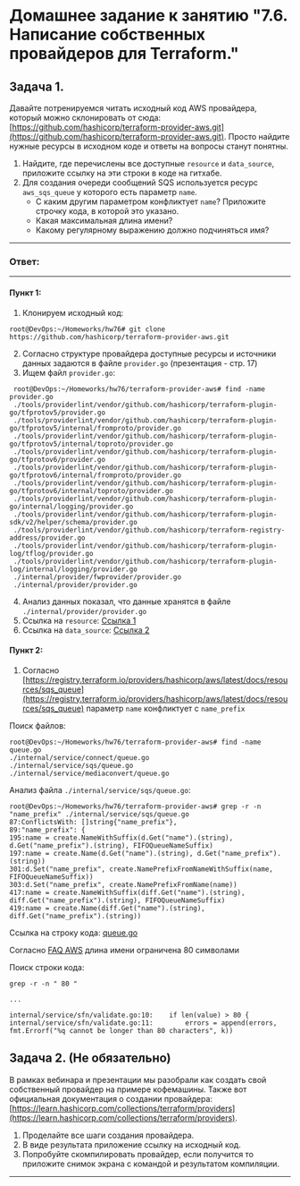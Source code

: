 # Домашнее задание к занятию "7.6. Написание собственных провайдеров для Terraform."

## Задача 1. 
Давайте потренируемся читать исходный код AWS провайдера, который можно склонировать от сюда: 
[https://github.com/hashicorp/terraform-provider-aws.git](https://github.com/hashicorp/terraform-provider-aws.git).
Просто найдите нужные ресурсы в исходном коде и ответы на вопросы станут понятны.  


1. Найдите, где перечислены все доступные `resource` и `data_source`, приложите ссылку на эти строки в коде на 
гитхабе.   
2. Для создания очереди сообщений SQS используется ресурс `aws_sqs_queue` у которого есть параметр `name`. 
    * С каким другим параметром конфликтует `name`? Приложите строчку кода, в которой это указано.
    * Какая максимальная длина имени? 
    * Какому регулярному выражению должно подчиняться имя? 

---
### Ответ:
---
#### Пункт 1:


1. Клонируем исходный код:

> 
    root@DevOps:~/Homeworks/hw76# git clone https://github.com/hashicorp/terraform-provider-aws.git
    
2. Согласно структуре провайдера доступные ресурсы и источники данных задаются в файле `provider.go` (презентация - стр. 17)
3. Ищем файл `provider.go`:

>
     root@DevOps:~/Homeworks/hw76/terraform-provider-aws# find -name provider.go
     ./tools/providerlint/vendor/github.com/hashicorp/terraform-plugin-go/tfprotov5/provider.go
     ./tools/providerlint/vendor/github.com/hashicorp/terraform-plugin-go/tfprotov5/internal/fromproto/provider.go
     ./tools/providerlint/vendor/github.com/hashicorp/terraform-plugin-go/tfprotov5/internal/toproto/provider.go
     ./tools/providerlint/vendor/github.com/hashicorp/terraform-plugin-go/tfprotov6/provider.go
     ./tools/providerlint/vendor/github.com/hashicorp/terraform-plugin-go/tfprotov6/internal/fromproto/provider.go
     ./tools/providerlint/vendor/github.com/hashicorp/terraform-plugin-go/tfprotov6/internal/toproto/provider.go
     ./tools/providerlint/vendor/github.com/hashicorp/terraform-plugin-go/internal/logging/provider.go
     ./tools/providerlint/vendor/github.com/hashicorp/terraform-plugin-sdk/v2/helper/schema/provider.go
     ./tools/providerlint/vendor/github.com/hashicorp/terraform-registry-address/provider.go
     ./tools/providerlint/vendor/github.com/hashicorp/terraform-plugin-log/tflog/provider.go
     ./tools/providerlint/vendor/github.com/hashicorp/terraform-plugin-log/internal/logging/provider.go
     ./internal/provider/fwprovider/provider.go
     ./internal/provider/provider.go

4. Анализ данных показал, что данные хранятся в файле `./internal/provider/provider.go`
5. Ссылка на `resource`: [Ссылка 1](https://github.com/hashicorp/terraform-provider-aws/blob/c67e927dfe8c8d5614bcb78eaddd696d06830528/internal/provider/provider.go#L913)
6. Ссылка на `data_source`: [Ссылка 2](https://github.com/hashicorp/terraform-provider-aws/blob/c67e927dfe8c8d5614bcb78eaddd696d06830528/internal/provider/provider.go#L415)

#### Пункт 2:

1. Согласно [https://registry.terraform.io/providers/hashicorp/aws/latest/docs/resources/sqs_queue](https://registry.terraform.io/providers/hashicorp/aws/latest/docs/resources/sqs_queue) параметр `name` конфликтует с `name_prefix`

Поиск файлов:

> 
    root@DevOps:~/Homeworks/hw76/terraform-provider-aws# find -name queue.go
    ./internal/service/connect/queue.go
    ./internal/service/sqs/queue.go
    ./internal/service/mediaconvert/queue.go

Анализ файла `./internal/service/sqs/queue.go`:

> 
    root@DevOps:~/Homeworks/hw76/terraform-provider-aws# grep -r -n "name_prefix" ./internal/service/sqs/queue.go
    87:ConflictsWith: []string{"name_prefix"},
    89:"name_prefix": {
    195:name = create.NameWithSuffix(d.Get("name").(string), d.Get("name_prefix").(string), FIFOQueueNameSuffix)
    197:name = create.Name(d.Get("name").(string), d.Get("name_prefix").(string))
    301:d.Set("name_prefix", create.NamePrefixFromNameWithSuffix(name, FIFOQueueNameSuffix))
    303:d.Set("name_prefix", create.NamePrefixFromName(name))
    417:name = create.NameWithSuffix(diff.Get("name").(string), diff.Get("name_prefix").(string), FIFOQueueNameSuffix)
    419:name = create.Name(diff.Get("name").(string), diff.Get("name_prefix").(string))

Ссылка на строку кода: [queue.go](https://github.com/hashicorp/terraform-provider-aws/blob/c67e927dfe8c8d5614bcb78eaddd696d06830528/internal/service/sqs/queue.go#L82)

Согласно [FAQ AWS](https://aws.amazon.com/ru/sqs/faqs/) длина имени ограничена 80 символами

Поиск строки кода:

> 
    grep -r -n " 80 "
    
    ...
    
    internal/service/sfn/validate.go:10:	if len(value) > 80 {
    internal/service/sfn/validate.go:11:		errors = append(errors, fmt.Errorf("%q cannot be longer than 80 characters", k))


## Задача 2. (Не обязательно) 
В рамках вебинара и презентации мы разобрали как создать свой собственный провайдер на примере кофемашины. 
Также вот официальная документация о создании провайдера: 
[https://learn.hashicorp.com/collections/terraform/providers](https://learn.hashicorp.com/collections/terraform/providers).

1. Проделайте все шаги создания провайдера.
2. В виде результата приложение ссылку на исходный код.
3. Попробуйте скомпилировать провайдер, если получится то приложите снимок экрана с командой и результатом компиляции.   

---
